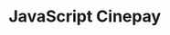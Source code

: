 <h1>JavaScript Cinepay</h1
Cinepay: A simulated JavaScript-based payment system for a seamless movie ticket booking experience. 
